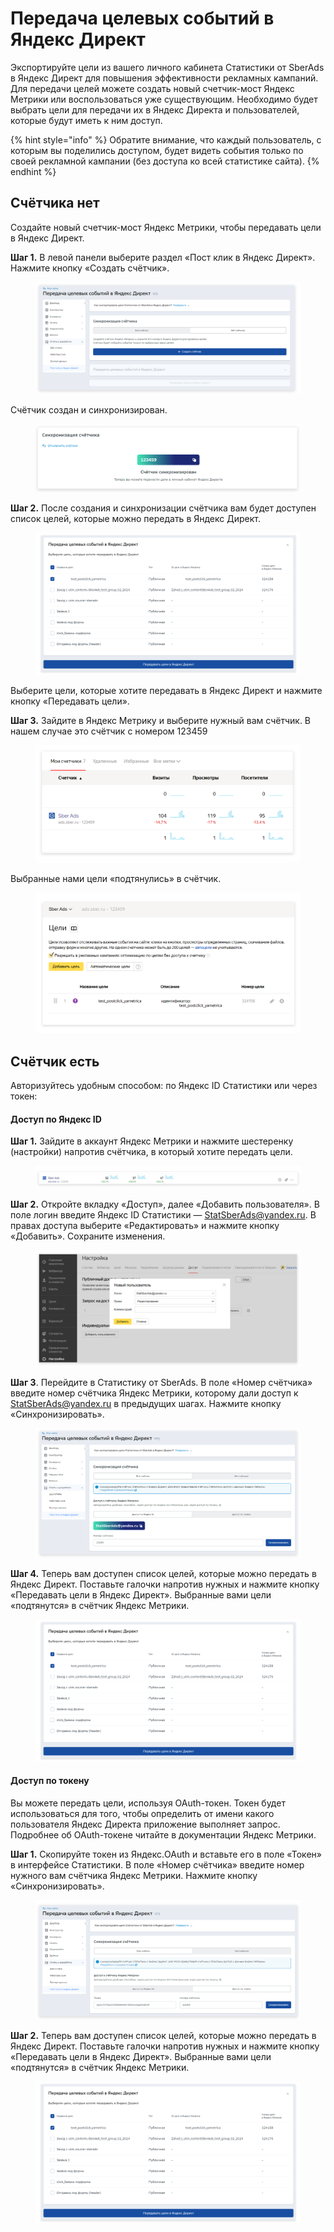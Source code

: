 # Передача целевых событий в Яндекс Директ

Экспортируйте цели из вашего личного кабинета Статистики от SberAds в Яндекс Директ для повышения эффективности рекламных кампаний. Для передачи целей можете создать новый счетчик-мост Яндекс Метрики или воспользоваться уже существующим. Необходимо будет выбрать цели для передачи их в Яндекс Директа и пользователей, которые будут иметь к ним доступ.

{% hint style="info" %}
Обратите внимание, что каждый пользователь, с которым вы поделились доступом, будет видеть события только по своей рекламной кампании (без доступа ко всей статистике сайта).
{% endhint %}

## Счётчика нет

Создайте новый счетчик-мост Яндекс Метрики, чтобы передавать цели в Яндекс Директ.

**Шаг 1.** В левой панели выберите раздел «Пост клик в Яндекс Директ». Нажмите кнопку «Создать счётчик».

<figure><img src="../../.gitbook/assets/1 (15).png" alt=""><figcaption></figcaption></figure>

Cчётчик создан и синхронизирован.

<figure><img src="../../.gitbook/assets/6 (9).png" alt=""><figcaption></figcaption></figure>

**Шаг 2.** После создания и синхронизации счётчика вам будет доступен список целей, которые можно передать в Яндекс Директ.&#x20;

<figure><img src="../../.gitbook/assets/8 (3).png" alt=""><figcaption></figcaption></figure>

Выберите цели, которые хотите передавать в Яндекс Директ и нажмите кнопку «Передавать цели».

**Шаг 3.** Зайдите в Яндекс Метрику и выберите нужный вам счётчик. В нашем случае это счётчик с номером 123459

<figure><img src="../../.gitbook/assets/9 (2).png" alt=""><figcaption></figcaption></figure>

Выбранные нами цели «подтянулись» в счётчик.

<figure><img src="../../.gitbook/assets/10 (2).png" alt=""><figcaption></figcaption></figure>

## Счётчик есть

Авторизуйтесь удобным способом: по Яндекс ID Статистики или через токен:

#### Доступ по Яндекс ID

**Шаг 1.** Зайдите в аккаунт Яндекс Метрики и нажмите шестеренку (настройки) напротив счётчика, в который хотите передать цели.

<figure><img src="../../.gitbook/assets/id 1 (1).png" alt=""><figcaption></figcaption></figure>

**Шаг 2.** Откройте вкладку «Доступ», далее «Добавить пользователя». В поле логин введите Яндекс ID Статистики — [StatSberAds@yandex.ru](mailto:StatSberAds@yandex.ru). В правах доступа выберите «Редактировать» и нажмите кнопку «Добавить». Сохраните изменения.

<figure><img src="../../.gitbook/assets/id 2.png" alt=""><figcaption></figcaption></figure>

**Шаг 3**. Перейдите в Статистику от SberAds. В поле «Номер счётчика» введите номер счётчика Яндекс Метрики, которому дали доступ к [StatSberAds@yandex.ru](mailto:StatSberAds@yandex.ru) в предыдущих шагах. Нажмите кнопку «Синхронизировать».

<figure><img src="../../.gitbook/assets/id3.png" alt=""><figcaption></figcaption></figure>

**Шаг 4.** Теперь вам доступен список целей, которые можно передать в Яндекс Директ. Поставьте галочки напротив нужных и нажмите кнопку «Передавать цели в Яндекс Директ». Выбранные вами цели «подтянутся» в счётчик Яндекс Метрики.

<figure><img src="../../.gitbook/assets/8.png" alt=""><figcaption></figcaption></figure>

#### Доступ по токену

Вы можете передать цели, используя OAuth-токен. Токен будет использоваться для того, чтобы определить от имени какого пользователя Яндекс Директа приложение выполняет запрос. Подробнее об OAuth-токене читайте в документации Яндекс Метрики.

**Шаг 1.** Скопируйте токен из Яндекс.OAuth и вставьте его в поле «Токен» в интерфейсе Статистики. В поле «Номер счётчика» введите номер нужного вам счётчика Яндекс Метрики. Нажмите кнопку «Синхронизировать».

<figure><img src="../../.gitbook/assets/токен1.png" alt=""><figcaption></figcaption></figure>

**Шаг 2.**  Теперь вам доступен список целей, которые можно передать в Яндекс Директ. Поставьте галочки напротив нужных и нажмите кнопку «Передавать цели в Яндекс Директ». Выбранные вами цели «подтянутся» в счётчик Яндекс Метрики.

<figure><img src="../../.gitbook/assets/8 (1).png" alt=""><figcaption></figcaption></figure>
